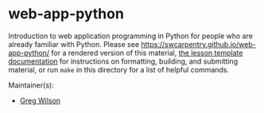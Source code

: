 web-app-python
==============

Introduction to web application programming in Python
for people who are already familiar with Python.
Please see <https://swcarpentry.github.io/web-app-python/> for a rendered version of this material,
[the lesson template documentation][lesson-example]
for instructions on formatting, building, and submitting material,
or run `make` in this directory for a list of helpful commands.

Maintainer(s):

* [Greg Wilson][wilson-greg]

[lesson-example]: https://swcarpentry.github.com/lesson-example/
[wilson-greg]: http://software-carpentry.org/team/#wilson_g
